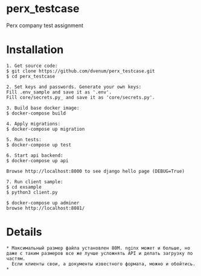 perx_testcase
=================

Perx company test assignment


Installation
=================

	1. Get source code:
	$ git clone https://github.com/dvenum/perx_testcase.git
	$ cd perx_testcase

	2. Set keys and passwords. Generate your own keys:
	Fill .env_sample and save it as '.env'.
	Fill core/secrets.py_ and save it as 'core/secrets.py'.

	3. Build base docker image:
	$ docker-compose build

	4. Apply migrations:
	$ docker-compose up migration

	5. Run tests:
	$ docker-compose up test

	6. Start api backend:
	$ docker-compose up api

	Browse http://localhost:8000 to see django hello page (DEBUG=True)

	7. Run client sample:
	$ cd exsample
	$ python3 client.py

	$ docker-compose up adminer
	browse http://localhost:8081/


Details
=================

	* Максимальный размер файла установлен 80М. nginx может и больше, но даже с таким размеров все же лучше усложнять API и делать загрузку по частям.
	  Если клиенты свои, а документы известного формата, можно и обойтись.
	*


